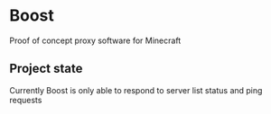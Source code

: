 # Boost
Proof of concept proxy software for Minecraft

## Project state
Currently Boost is only able to respond to server list status and ping requests